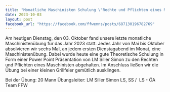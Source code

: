 ```yaml
---
title: "Monatliche Maschinisten Schulung \"Rechte und Pflichten eines MA\" mit Grillfeier"
date: 2023-10-03
layout: post
facebook_url: "https://facebook.com/ffwenns/posts/687130196782769"
---
```


Am heutigen Dienstag, den 03. Oktober fand unsere letzte monatliche Maschinistenübung für das Jahr 2023 statt. Jedes Jahr von Mai bis Oktober absolvieren wir sechs Mal, an jedem ersten Dienstagabend im Monat, eine Maschinistenübung. Dabei wurde heute eine gute Theoretische Schulung in Form einer Power Point Präsentation von LM Siller Simon zu den Rechten und Pflichten eines Maschinisten abgehalten. Im Anschluss ließen wir die Übung bei einer kleinen Grillfeier gemütlich ausklingen. 

Bei der Übung:
 20 Mann
 Übungsleiter: LM Siller Simon
 LS, SS / ️ LS - ÖA Team FFW